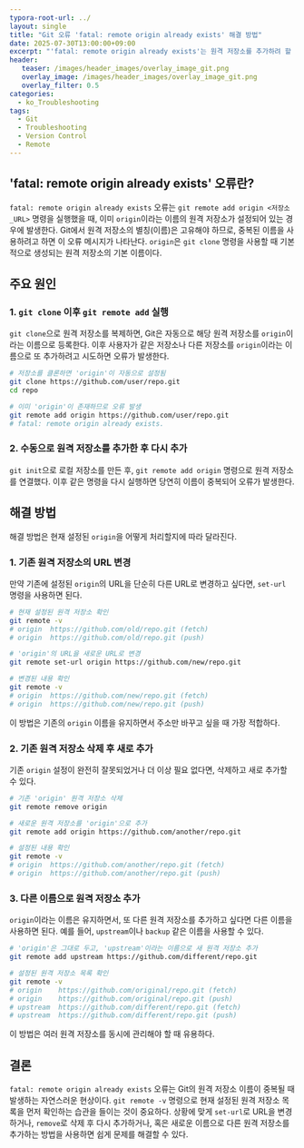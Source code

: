 ```yaml
---
typora-root-url: ../
layout: single
title: "Git 오류 'fatal: remote origin already exists' 해결 방법"
date: 2025-07-30T13:00:00+09:00
excerpt: "'fatal: remote origin already exists'는 원격 저장소를 추가하려 할 때 'origin'이라는 이름이 이미 사용 중일 때 발생하는 오류입니다. 이 글에서는 원인과 해결 방법을 알아봅니다."
header:
   teaser: /images/header_images/overlay_image_git.png
   overlay_image: /images/header_images/overlay_image_git.png
   overlay_filter: 0.5
categories:
  - ko_Troubleshooting
tags:
  - Git
  - Troubleshooting
  - Version Control
  - Remote
---
```


## 'fatal: remote origin already exists' 오류란?

`fatal: remote origin already exists` 오류는 `git remote add origin <저장소_URL>` 명령을 실행했을 때, 이미 `origin`이라는 이름의 원격 저장소가 설정되어 있는 경우에 발생한다.
Git에서 원격 저장소의 별칭(이름)은 고유해야 하므로, 중복된 이름을 사용하려고 하면 이 오류 메시지가 나타난다.
`origin`은 `git clone` 명령을 사용할 때 기본적으로 생성되는 원격 저장소의 기본 이름이다.

## 주요 원인

### 1. `git clone` 이후 `git remote add` 실행
`git clone`으로 원격 저장소를 복제하면, Git은 자동으로 해당 원격 저장소를 `origin`이라는 이름으로 등록한다.
이후 사용자가 같은 저장소나 다른 저장소를 `origin`이라는 이름으로 또 추가하려고 시도하면 오류가 발생한다.

```bash
# 저장소를 클론하면 'origin'이 자동으로 설정됨
git clone https://github.com/user/repo.git
cd repo

# 이미 'origin'이 존재하므로 오류 발생
git remote add origin https://github.com/user/repo.git
# fatal: remote origin already exists.
```

### 2. 수동으로 원격 저장소를 추가한 후 다시 추가
`git init`으로 로컬 저장소를 만든 후, `git remote add origin` 명령으로 원격 저장소를 연결했다.
이후 같은 명령을 다시 실행하면 당연히 이름이 중복되어 오류가 발생한다.

## 해결 방법

해결 방법은 현재 설정된 `origin`을 어떻게 처리할지에 따라 달라진다.

### 1. 기존 원격 저장소의 URL 변경
만약 기존에 설정된 `origin`의 URL을 단순히 다른 URL로 변경하고 싶다면, `set-url` 명령을 사용하면 된다.

```bash
# 현재 설정된 원격 저장소 확인
git remote -v
# origin  https://github.com/old/repo.git (fetch)
# origin  https://github.com/old/repo.git (push)

# 'origin'의 URL을 새로운 URL로 변경
git remote set-url origin https://github.com/new/repo.git

# 변경된 내용 확인
git remote -v
# origin  https://github.com/new/repo.git (fetch)
# origin  https://github.com/new/repo.git (push)
```
이 방법은 기존의 `origin` 이름을 유지하면서 주소만 바꾸고 싶을 때 가장 적합하다.

### 2. 기존 원격 저장소 삭제 후 새로 추가
기존 `origin` 설정이 완전히 잘못되었거나 더 이상 필요 없다면, 삭제하고 새로 추가할 수 있다.

```bash
# 기존 'origin' 원격 저장소 삭제
git remote remove origin

# 새로운 원격 저장소를 'origin'으로 추가
git remote add origin https://github.com/another/repo.git

# 설정된 내용 확인
git remote -v
# origin  https://github.com/another/repo.git (fetch)
# origin  https://github.com/another/repo.git (push)
```

### 3. 다른 이름으로 원격 저장소 추가
`origin`이라는 이름은 유지하면서, 또 다른 원격 저장소를 추가하고 싶다면 다른 이름을 사용하면 된다.
예를 들어, `upstream`이나 `backup` 같은 이름을 사용할 수 있다.

```bash
# 'origin'은 그대로 두고, 'upstream'이라는 이름으로 새 원격 저장소 추가
git remote add upstream https://github.com/different/repo.git

# 설정된 원격 저장소 목록 확인
git remote -v
# origin    https://github.com/original/repo.git (fetch)
# origin    https://github.com/original/repo.git (push)
# upstream  https://github.com/different/repo.git (fetch)
# upstream  https://github.com/different/repo.git (push)
```
이 방법은 여러 원격 저장소를 동시에 관리해야 할 때 유용하다.

## 결론

`fatal: remote origin already exists` 오류는 Git의 원격 저장소 이름이 중복될 때 발생하는 자연스러운 현상이다.
`git remote -v` 명령으로 현재 설정된 원격 저장소 목록을 먼저 확인하는 습관을 들이는 것이 중요하다.
상황에 맞게 `set-url`로 URL을 변경하거나, `remove`로 삭제 후 다시 추가하거나, 혹은 새로운 이름으로 다른 원격 저장소를 추가하는 방법을 사용하면 쉽게 문제를 해결할 수 있다.

